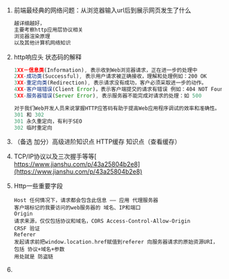 1. 前端最经典的网络问题：从浏览器输入url后到展示网页发生了什么
   ```js
   越详细越好，
   主要考察http应用层协议相关
   浏览器渲染原理
   以及其他计算机网络知识
   ```
2. http响应头 状态码的解释

   ```js
   1XX－信息类(Information), 表示收到Web浏览器请求，正在进一步的处理中
   2XX-成功类(Successful), 表示用户请求被正确接收，理解和处理例如：200 OK
   3XX-重定向类(Redirection), 表示请求没有成功，客户必须采取进一步的动作。
   4XX-客户端错误(Client Error)，表示客户端提交的请求有错误 例如：404 NOT Found，意味着请求中所引用的文档不存在。
   5XX-服务器错误(Server Error), 表示服务器不能完成对请求的处理：如 500

   对于我们Web开发人员来说掌握HTTP应答码有助于提高Web应用程序调试的效率和准确性。
   301 和 302 
   301 永久重定向，有利于SEO
   302 临时重定向
   ```

3. （备选 加分）高级进阶知识点 HTTP缓存 知识点（查看缓存）

4. TCP/IP协议以及三次握手等等[ https://www.jianshu.com/p/43a25804b2e8](https://www.jianshu.com/p/43a25804b2e8)

5. Http一些重要字段

   ```
   Host 任何情况下，请求都会包含此信息 —— 应用 代理服务器
   客户端标记的我要访问的web服务器的 域名、IP和端口
   Origin
   请求来源，仅仅包括协议和域名，CORS Access-Control-Allow-Origin
   CRSF 验证
   Referer
   发起请求前把window.location.href赋值到referer 向服务器请求的原始资源URI，包括 协议+域名+参数
   用处就是 防盗链
   ```

6. 


